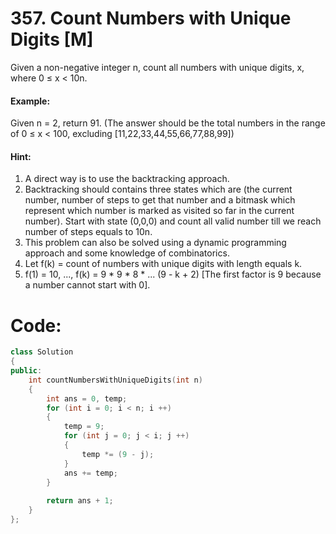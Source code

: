# 357. Count Numbers with Unique Digits [M]
Given a non-negative integer n, count all numbers with unique digits, x, where 0 ≤ x < 10n.

#### Example:

Given n = 2, return 91. (The answer should be the total numbers in the range of 0 ≤ x < 100, excluding [11,22,33,44,55,66,77,88,99])

#### Hint:

1. A direct way is to use the backtracking approach.
2. Backtracking should contains three states which are (the current number, number of steps to get that number and a bitmask which represent which number is marked as visited so far in the current number). Start with state (0,0,0) and count all valid number till we reach number of steps equals to 10n.
3. This problem can also be solved using a dynamic programming approach and some knowledge of combinatorics.
4. Let f(k) = count of numbers with unique digits with length equals k.
5. f(1) = 10, ..., f(k) = 9 * 9 * 8 * ... (9 - k + 2) [The first factor is 9 because a number cannot start with 0].

# Code:
```c++
class Solution 
{
public:
    int countNumbersWithUniqueDigits(int n) 
    {
        int ans = 0, temp;
        for (int i = 0; i < n; i ++)
        {
            temp = 9;
            for (int j = 0; j < i; j ++)
            {
                temp *= (9 - j);
            }
            ans += temp;
        }
        
        return ans + 1;
    }
};
```
